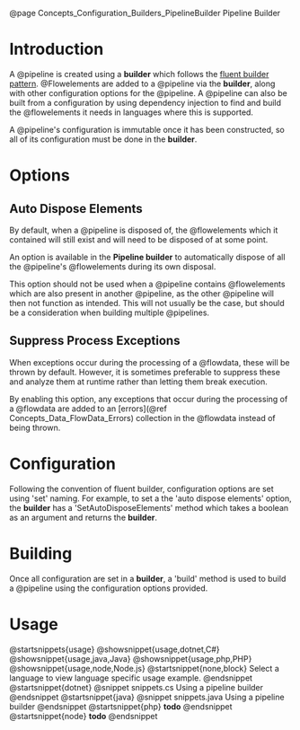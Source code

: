 @page Concepts_Configuration_Builders_PipelineBuilder Pipeline Builder

# Introduction

A @pipeline is created using a **builder** which follows the
[fluent builder pattern](https://en.wikipedia.org/wiki/Fluent_interface).
@Flowelements are added to a @pipeline via the **builder**, along with
other configuration options for the @pipeline. A @pipeline can also be
built from a configuration by using dependency injection to find and build
the @flowelements it needs in languages where this is supported.

A @pipeline's configuration is immutable once it has been constructed, so
all of its configuration must be done in the **builder**.


# Options

## Auto Dispose Elements

By default, when a @pipeline is disposed of, the @flowelements which it
contained will still exist and will need to be disposed of at some point.

An option is available in the **Pipeline builder** to automatically dispose
of all the @pipeline's @flowelements during its own disposal.

This option should not be used when a @pipeline contains @flowelements which
are also present in another @pipeline, as the other @pipeline will then not
function as intended. This will not usually be the case, but should be a
consideration when building multiple @pipelines.


## Suppress Process Exceptions

When exceptions occur during the processing of a @flowdata, these will be thrown
by default. However, it is sometimes preferable to suppress these and analyze
them at runtime rather than letting them break execution.

By enabling this option, any exceptions that occur during the processing of a
@flowdata are added to an [errors](@ref Concepts_Data_FlowData_Errors) collection
in the @flowdata instead of being thrown.

# Configuration

Following the convention of fluent builder, configuration options are set using 'set' naming. For example,
to set a the 'auto dispose elements' option, the **builder** has a 'SetAutoDisposeElements' method which
takes a boolean as an argument and returns the **builder**.


# Building

Once all configuration are set in a **builder**, a 'build' method is used to build a @pipeline
using the configuration options provided.

# Usage

@startsnippets{usage}
@showsnippet{usage,dotnet,C#}
@showsnippet{usage,java,Java}
@showsnippet{usage,php,PHP}
@showsnippet{usage,node,Node.js}
@startsnippet{none,block}
Select a language to view language specific usage example.
@endsnippet
@startsnippet{dotnet}
@snippet snippets.cs Using a pipeline builder
@endsnippet
@startsnippet{java}
@snippet snippets.java Using a pipeline builder
@endsnippet
@startsnippet{php}
**todo**
@endsnippet
@startsnippet{node}
**todo**
@endsnippet

